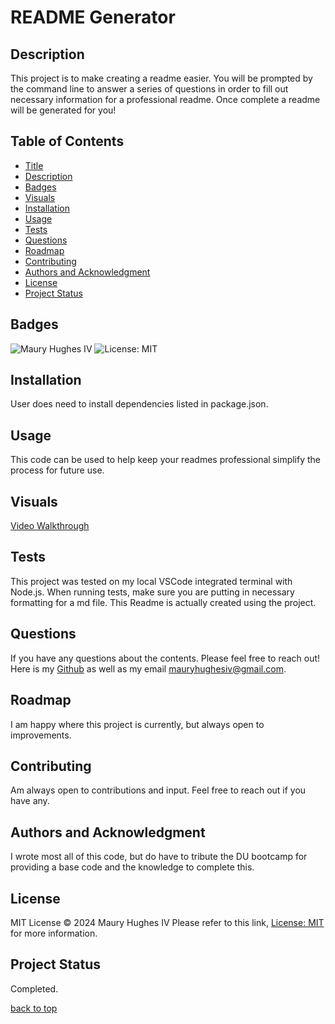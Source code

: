<a id="title"></a>
# README Generator 

<a id="description"></a>
## Description
This project is to make creating a readme easier. You will be prompted by the command line to answer a series of questions in order to fill out necessary information for a professional readme. Once complete a readme will be generated for you!

## Table of Contents
- [Title](#title)
- [Description](#description)
- [Badges](#badges)
- [Visuals](#visuals)
- [Installation](#installation)
- [Usage](#usage)
- [Tests](#tests)
- [Questions](#questions)
- [Roadmap](#roadmap)
- [Contributing](#contributing)
- [Authors and Acknowledgment](#acknowledgment)
- [License](#license)
- [Project Status](#status)

<a id="badges"></a>
## Badges
![Maury Hughes IV](https://img.shields.io/badge/Maury%20Hughes%20IV-5A2BE2)
![License: MIT](https://img.shields.io/badge/License-MIT-yellow.svg)

<a id="installation"></a>
## Installation
User does need to install dependencies listed in package.json.

<a id="usage"></a>
## Usage
This code can be used to help keep your readmes professional simplify the process for future use.

<a id="Visuals"></a>
## Visuals
[Video Walkthrough](https://drive.google.com/file/d/1mXW7Jh0GVSyPllepBFKyu7zdTiVCwrPw/view)

<a id="tests"></a>
## Tests
This project was tested on my local VSCode integrated terminal with Node.js. When running tests, make sure you are putting in necessary formatting for a md file. This Readme is actually created using the project.

<a id="questions"></a>
## Questions
If you have any questions about the contents. Please feel free to reach out!
Here is my [Github](https://github.com/MauryIV) as well as my email <mauryhughesiv@gmail.com>.

<a id="roadmap"></a>
## Roadmap
I am happy where this project is currently, but always open to improvements. 

<a id="contributing"></a>
## Contributing
Am always open to contributions and input. Feel free to reach out if you have any.

<a id="acknowledgment"></a>
## Authors and Acknowledgment
I wrote most all of this code, but do have to tribute the DU bootcamp for providing a base code and the knowledge to complete this.

<a id="license"></a>
## License
MIT License © 2024 Maury Hughes IV
Please refer to this link, [License: MIT](https://opensource.org/licenses/MIT) for more information.

<a id="status"></a>
## Project Status
Completed.

[back to top](#title)
